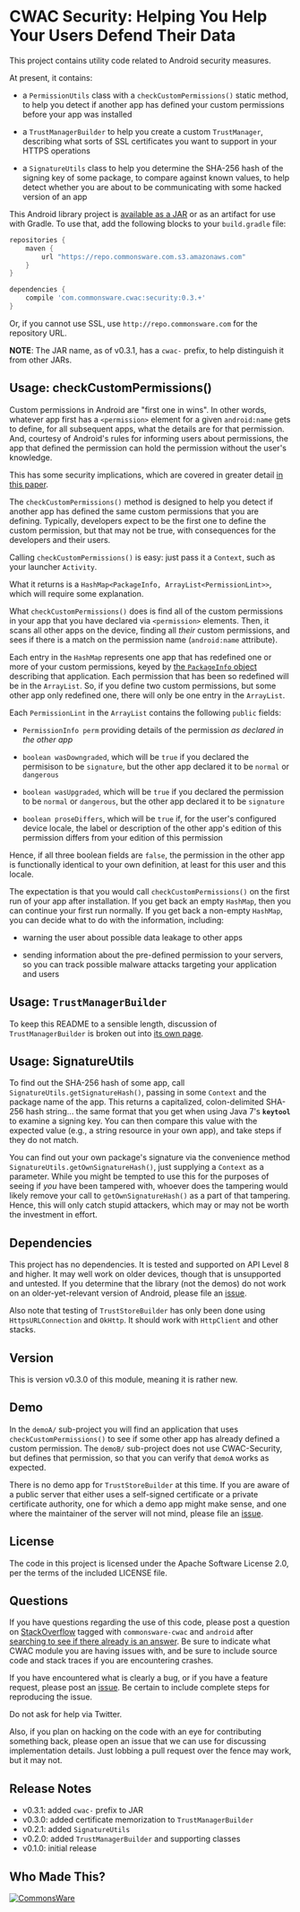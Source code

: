 CWAC Security: Helping You Help Your Users Defend Their Data
============================================================

This project contains utility code related to Android security
measures.

At present, it contains:
 
- a `PermissionUtils` class with a `checkCustomPermissions()`
static method, to help you detect if another app has defined your
custom permissions before your app was installed

- a `TrustManagerBuilder` to help you create a custom `TrustManager`,
describing what sorts of SSL certificates you want to support in your
HTTPS operations

- a `SignatureUtils` class to help you determine the SHA-256 hash of the
signing key of some package, to compare against known values, to help
detect whether you are about to be communicating with some hacked version of an app

This Android library project is 
[available as a JAR](https://github.com/commonsguy/cwac-security/releases)
or as an artifact for use with Gradle. To use that, add the following
blocks to your `build.gradle` file:

```groovy
repositories {
    maven {
        url "https://repo.commonsware.com.s3.amazonaws.com"
    }
}

dependencies {
    compile 'com.commonsware.cwac:security:0.3.+'
}
```

Or, if you cannot use SSL, use `http://repo.commonsware.com` for the repository
URL.

**NOTE**: The JAR name, as of v0.3.1, has a `cwac-` prefix, to help distinguish it from other JARs.

Usage: checkCustomPermissions()
------------------------------
Custom permissions in Android are "first one in wins". In other
words, whatever app first has a `<permission>` element for a
given `android:name` gets to define, for all subsequent apps,
what the details are for that permission. And, courtesy of Android's
rules for informing users about permissions, the app that
defined the permission can hold the permission without the user's
knowledge.

This has some security implications, which are covered in greater
detail [in this paper](PERMS.md).

The `checkCustomPermissions()` method is designed to help you detect
if another app has defined the same custom permissions that you are
defining. Typically, developers expect to be the first one to define
the custom permission, but that may not be true, with consequences
for the developers and their users.

Calling `checkCustomPermissions()` is easy: just pass it a `Context`,
such as your launcher `Activity`.

What it returns is a `HashMap<PackageInfo, ArrayList<PermissionLint>>`,
which will require some explanation.

What `checkCustomPermissions()` does is find all of the custom
permissions in your app that you have declared via `<permission>`
elements. Then, it scans all other apps on the device, finding all
*their* custom permissions, and sees if there is a match on the
permission name (`android:name` attribute).

Each entry in the `HashMap` represents one app that has redefined
one or more of your custom permissions, keyed by
[the `PackageInfo` object](https://developer.android.com/reference/android/content/pm/PackageInfo.html)
describing that application. Each permission that
has been so redefined will be in the `ArrayList`. So, if you define
two custom permissions, but some other app only redefined one, there
will only be one entry in the `ArrayList`.

Each `PermissionLint` in the `ArrayList` contains the following
`public` fields:

- `PermissionInfo perm` providing details of the permission
*as declared in the other app*

- `boolean wasDowngraded`, which will be `true` if you declared
the permisison to be `signature`, but the other app declared
it to be `normal` or `dangerous`

- `boolean wasUpgraded`, which will be `true` if you declared
the permission to be `normal` or `dangerous`, but the other
app declared it to be `signature`

- `boolean proseDiffers`, which will be `true` if, for the
user's configured device locale, the label or description of
the other app's edition of this permission differs from your
edition of this permission

Hence, if all three boolean fields are `false`, the permission
in the other app is functionally identical to your own definition,
at least for this user and this locale.

The expectation is that you would call `checkCustomPermissions()`
on the first run of your app after installation. If you get back
an empty `HashMap`, then you can continue your first run normally.
If you get back a non-empty `HashMap`, you can decide what to do
with the information, including:

- warning the user about possible data leakage to other apps

- sending information about the pre-defined permission to your
servers, so you can track possible malware attacks targeting
your application and users

Usage: `TrustManagerBuilder`
----------------------------
To keep this README to a sensible length, discussion of `TrustManagerBuilder`
is broken out into [its own page](https://github.com/commonsguy/cwac-security/blob/master/TrustManagerBuilder.markdown).

Usage: SignatureUtils
---------------------
To find out the SHA-256 hash of some app, call `SignatureUtils.getSignatureHash()`,
passing in some `Context` and the package name of the app. This returns a capitalized,
colon-delimited SHA-256 hash string... the same format that you get when using
Java 7's **`keytool`** to examine a signing key. You can then compare this value with
the expected value (e.g., a string resource in your own app), and take steps if they
do not match.

You can find out your own package's signature via the convenience method
`SignatureUtils.getOwnSignatureHash()`, just supplying a `Context` as a parameter.
While you might be tempted to use this for the purposes of seeing if *you* have been
tampered with, whoever does the tampering would likely remove your call to
`getOwnSignatureHash()` as a part of that tampering. Hence, this will only catch
stupid attackers, which may or may not be worth the investment in effort.

Dependencies
------------
This project has no dependencies. It is tested and supported on API Level 8 and
higher. It may well work on older devices, though that is unsupported and untested.
If you determine that
the library (not the demos) do not work on an older-yet-relevant
version of Android, please
file an [issue](https://github.com/commonsguy/cwac-security/issues).

Also note that testing of `TrustStoreBuilder`
has only been done using `HttpsURLConnection` and `OkHttp`. It should work with
`HttpClient` and other stacks.

Version
-------
This is version v0.3.0 of this module, meaning it is rather new.

Demo
----
In the `demoA/` sub-project you will find an application that uses
`checkCustomPermissions()` to see if some other app has already
defined a custom permission. The `demoB/` sub-project does not
use CWAC-Security, but defines that permission, so that you can
verify that `demoA` works as expected.

There is no demo app for `TrustStoreBuilder` at this time. If you are
aware of a public server that either uses a self-signed certificate or
a private certificate authority, one for which a demo app might make sense,
and one where the maintainer of the server will not mind, please
file an [issue](https://github.com/commonsguy/cwac-security/issues).

License
-------
The code in this project is licensed under the Apache
Software License 2.0, per the terms of the included LICENSE
file.

Questions
---------
If you have questions regarding the use of this code, please post a question
on [StackOverflow](http://stackoverflow.com/questions/ask) tagged with
`commonsware-cwac` and `android` after [searching to see if there already is an answer](https://stackoverflow.com/search?q=[commonsware-cwac]+camera). Be sure to indicate
what CWAC module you are having issues with, and be sure to include source code 
and stack traces if you are encountering crashes.

If you have encountered what is clearly a bug, or if you have a feature request,
please post an [issue](https://github.com/commonsguy/cwac-security/issues).
Be certain to include complete steps for reproducing the issue.

Do not ask for help via Twitter.

Also, if you plan on hacking
on the code with an eye for contributing something back,
please open an issue that we can use for discussing
implementation details. Just lobbing a pull request over
the fence may work, but it may not.

Release Notes
-------------
- v0.3.1: added `cwac-` prefix to JAR
- v0.3.0: added certificate memorization to `TrustManagerBuilder`
- v0.2.1: added `SignatureUtils`
- v0.2.0: added `TrustManagerBuilder` and supporting classes
- v0.1.0: initial release

Who Made This?
--------------
<a href="http://commonsware.com">![CommonsWare](http://commonsware.com/images/logo.png)</a>

